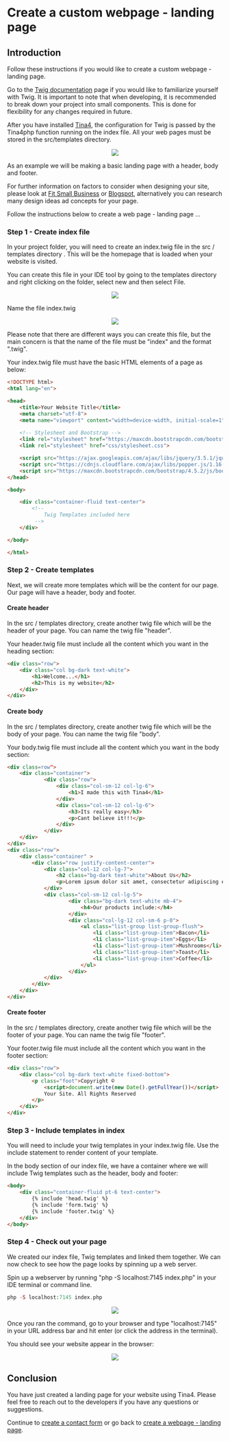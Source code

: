 <!--
// Tina4 : This Is Not A Framework
// Created with : PHPStorm
// User : andrevanzuydam
// Copyright (C)
// Contact : andrevanzuydam@gmail.com
-->
# Create a custom webpage - landing page

## Introduction

Follow these instructions if you would like to create a custom webpage - landing page.

Go to the [Twig documentation](https://twig.symfony.com/doc/3.x/) page if you would like to familiarize yourself with Twig. It is important to note that when developing, it is recommended to break down your project into small components. This is done for flexibility for any changes required in future. 

After you have installed [Tina4](/installation/install-tina4.md), the configuration for Twig is passed by the Tina4php function running on the index file. All your web pages must be stored in the src/templates directory.

<div align="center" alt="Web page location">
    <img src="images/website.png">
</div>

As an example we will be making a basic landing page with a header, body and footer.

For further information on factors to consider when designing your site, please look at [Fit Small Business](https://fitsmallbusiness.com/how-to-create-a-landing-page/) or [Blogspot](https://blog.hubspot.com/marketing/how-to-create-a-landing-page), alternatively you can research many design ideas ad concepts for your page. 

Follow the instructions below to create a web page - landing page ...  

### Step 1 - Create index file 

In your project folder, you will need to create an index.twig file in the src / templates directory . This will be the homepage that is loaded when your website is visited. 

You can create this file in your IDE tool by going to the templates directory and right clicking on the folder, select new and then select File. 

<div align="center" alt="Create index Twig file">
    <img src="images/createindex.png">
</div>

Name the file index.twig 
<div align="center" alt="Name file">
    <img src="images/createindex1.png">
</div>

Please note that there are different ways you can create this file, but the main concern is that the name of the file must be "index" and the format ".twig".

Your index.twig file must have the basic HTML elements of a page as below:

```html
<!DOCTYPE html>
<html lang="en">

<head>
    <title>Your Website Title</title>
    <meta charset="utf-8">
    <meta name="viewport" content="width=device-width, initial-scale=1">
    
    <!-- Stylesheet and Bootstrap -->
    <link rel="stylesheet" href="https://maxcdn.bootstrapcdn.com/bootstrap/4.5.2/css/bootstrap.min.css">
    <link rel="stylesheet" href="css/stylesheet.css">

    <script src="https://ajax.googleapis.com/ajax/libs/jquery/3.5.1/jquery.min.js"></script>
    <script src="https://cdnjs.cloudflare.com/ajax/libs/popper.js/1.16.0/umd/popper.min.js"></script>
    <script src="https://maxcdn.bootstrapcdn.com/bootstrap/4.5.2/js/bootstrap.min.js"></script>
</head>

<body>

    <div class="container-fluid text-center">
        <!-- 
            Twig Templates included here
         -->
    </div>

</body>

</html>
```
### Step 2 - Create templates

Next, we will create more templates which will be the content for our page. Our page will have a header, body and footer.  

#### Create header 

In the src / templates directory, create another twig file which will be the header of your page. You can name the twig file "header".

Your header.twig file must include all the content which you want in the heading section:

```html
<div class="row">
    <div class="col bg-dark text-white">
        <h1>Welcome...</h1>
        <h2>This is my website</h2>
    </div>
</div>
```

#### Create body 

In the src / templates directory, create another twig file which will be the body of your page. You can name the twig file "body".

Your body.twig file must include all the content which you want in the body section:

```html
<div class=row">
    <div class="container">
            <div class="row">
                <div class="col-sm-12 col-lg-6">
                    <h1>I made this with Tina4</h1>
                </div>
                <div class="col-sm-12 col-lg-6">
                    <h3>Its really easy</h3>
                    <p>Cant believe it!!!</p>
                </div>
            </div>
    </div>
</div>
<div class="row">
    <div class="container" >
        <div class="row justify-content-center">
            <div class="col-12 col-lg-7">
                <h2 class="bg-dark text-white">About Us</h2>
                <p>Lorem ipsum dolor sit amet, consectetur adipiscing elit. Nunc vulputate faucibus tortor non sollicitudin. Cras ornare felis at sapien eleifend cursus. Sed ullamcorper placerat ex ullamcorper bibendum. Donec vitae metus non metus pulvinar porttitor id nec lacus. Quisque condimentum tortor nunc, id viverra nisl gravida sed. Praesent laoreet elementum placerat. Praesent elementum nunc quis efficitur porttitor. Cras mollis mattis ligula. Aliquam commodo enim arcu, ut sagittis dui finibus non. Maecenas ut arcu mauris.</p>
            </div>
            <div class="col-sm-12 col-lg-5">
                    <div class="bg-dark text-white mb-4">
                        <h4>Our products include:</h4>
                    </div>
                    <div class="col-lg-12 col-sm-6 p-0">
                        <ul class="list-group list-group-flush">
                            <li class="list-group-item">Bacon</li>
                            <li class="list-group-item">Eggs</li>
                            <li class="list-group-item">Mushrooms</li>
                            <li class="list-group-item">Toast</li>
                            <li class="list-group-item">Coffee</li>
                        </ul>
                    </div>
            </div>
        </div>
    </div>
</div>
```

#### Create footer

In the src / templates directory, create another twig file which will be the footer of your page. You can name the twig file "footer".

Your footer.twig file must include all the content which you want in the footer section:

```html
<div class="row">
    <div class="col bg-dark text-white fixed-bottom">
        <p class="foot">Copyright ©
            <script>document.write(new Date().getFullYear())</script>  <!-- gets current year -->
            Your Site. All Rights Reserved
        </p>
    </div>
</div>
```
### Step 3 - Include templates in index

You will need to include your twig templates in your index.twig file. Use the include statement to render content of your template. 

In the body section of our index file, we have a container where we will include Twig templates such as the header, body and footer:

```html
<body>
    <div class="container-fluid pt-6 text-center">
        {% include 'head.twig' %}
        {% include 'form.twig' %}
        {% include 'footer.twig' %}
    </div>
</body>
```

### Step 4 - Check out your page

We created our index file, Twig templates and linked them together. We can now check to see how the page looks by spinning up a web server.

Spin up a webserver by running "php -S localhost:7145 index.php" in your IDE terminal or command line.

```php
php -S localhost:7145 index.php
```  
<div align="center" alt="Spin up WebServer">
    <img src="images/webserver.png">
</div>

Once you ran the command, go to your browser and type "localhost:7145" in your URL address bar and hit enter (or click the address in the terminal). 

You should see your website appear in the browser:

<div align="center" alt="Create Page">
    <img src="images/website1.png">
</div>

## Conclusion

You have just created a landing page for your website using Tina4. Please feel free to reach out to the developers if you have any questions or suggestions. 

Continue to [create a contact form](/tutorials/contactform.md) or go back to [create a webpage - landing page](/tutorials/website.md).